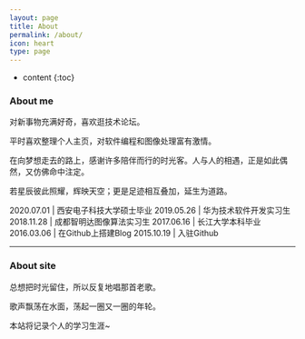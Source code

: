 ```yaml
---
layout: page
title: About
permalink: /about/
icon: heart
type: page
---
```


* content
{:toc}


### About me

对新事物充满好奇，喜欢逛技术论坛。

平时喜欢整理个人主页，对软件编程和图像处理富有激情。

在向梦想走去的路上，感谢许多陪伴而行的时光客。人与人的相遇，正是如此偶然，又仿佛命中注定。

若星辰彼此照耀，辉映天空；更是足迹相互叠加，延生为道路。

2020.07.01 | 西安电子科技大学硕士毕业
2019.05.26 | 华为技术软件开发实习生
2018.11.28 | 成都智明达图像算法实习生
2017.06.16 | 长江大学本科毕业
2016.03.06 | 在Github上搭建Blog
2015.10.19 | 入驻Github

---

### About site

总想把时光留住，所以反复地唱那首老歌。

歌声飘荡在水面，荡起一圈又一圈的年轮。

本站将记录个人的学习生涯~


